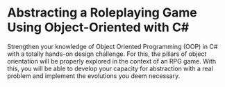 ﻿# Abstracting a Roleplaying Game Using Object-Oriented with C#

Strengthen your knowledge of Object Oriented Programming (OOP) in C# with a totally hands-on design challenge. 
For this, the pillars of object orientation will be properly explored in the context of an RPG game. 
With this, you will be able to develop your capacity for abstraction with a real problem and implement the evolutions you deem necessary.

